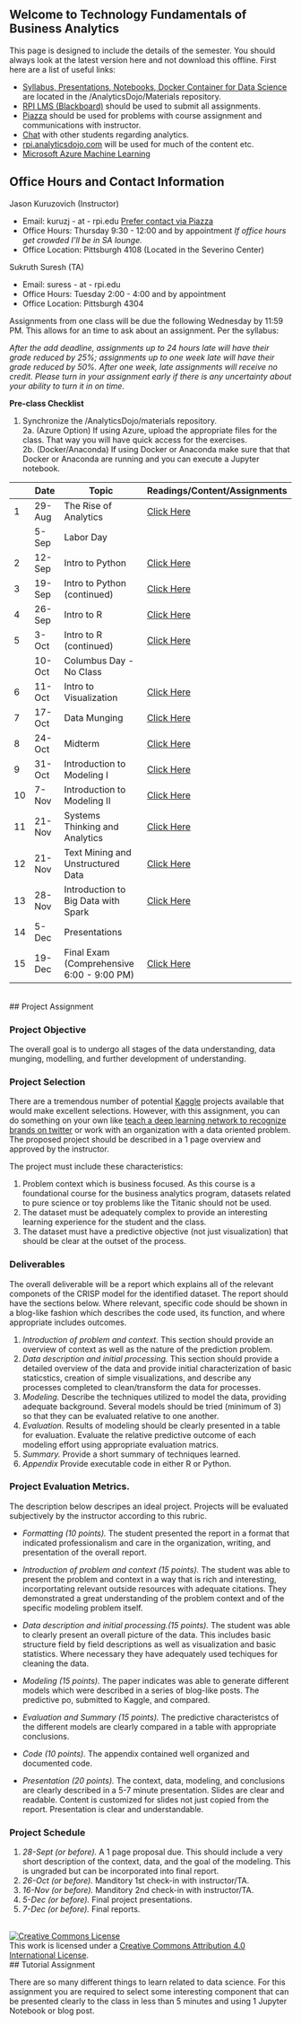 ## Welcome to Technology Fundamentals of Business Analytics
This page is designed to include the details of the semester. You should always look at the latest version here and not download this offline.  First here are a list of useful links:

- [Syllabus, Presentations, Notebooks, Docker Container for Data Science](https://github.com/AnalyticsDojo/materials) are located in the /AnalyticsDojo/Materials repository.
- [RPI LMS (Blackboard)](https://lms9.rpi.edu) should be used to submit all assignments. 
- [Piazza](http://piazza.com/rpi/fall2016/mgmt6963) should be used for problems with course assignment and communications with instructor.
- [Chat](https://gitter.im/AnalyticsDojo/rpi) with other students regarding analytics.
- [rpi.analyticsdojo.com](http://rpi.analyticsdojo.com) will be used for much of the content etc. 
- [Microsoft Azure Machine Learning](https://studio.azureml.net)

## Office Hours and Contact Information
Jason Kuruzovich (Instructor)    
- Email: kuruzj - at - rpi.edu [Prefer contact via Piazza](http://piazza.com/rpi/fall2016/mgmt6963)
- Office Hours:  Thursday 9:30 - 12:00 and by appointment *If office hours get crowded I'll be in SA lounge.*
- Office Location: Pittsburgh 4108 (Located in the Severino Center)

Sukruth Suresh (TA)
- Email: suress - at - rpi.edu  
- Office Hours: Tuesday 2:00 - 4:00 and by appointment
- Office Location: Pittsburgh 4304

Assignments from one class will be due the following Wednesday by 11:59 PM.  This allows for an time to ask about an assignment.  Per the syllabus: 

*After the add deadline, assignments up to 24 hours late will have their grade reduced by 25%; assignments up to one week late will have their grade reduced by 50%. After one week, late assignments will receive no credit. Please turn in your assignment early if there is any uncertainty about your ability to turn it in on time.*

**Pre-class Checklist**

1. Synchronize the /AnalyticsDojo/materials repository.  
2a. (Azure Option) If using Azure, upload the appropriate files for the class.  That way you will have quick access for the exercises.  
2b. (Docker/Anaconda) If using Docker or Anaconda make sure that that Docker or Anaconda are running and you can execute a Jupyter notebook.


|    | Date   | Topic                                    | Readings/Content/Assignments                                                                           |
|----|--------|------------------------------------------|------------------------------------------------------------------------------------|
| 1  | 29-Aug | The Rise of Analytics                    | [Click Here](https://gist.github.com/jkuruzovich/672945f488de09dee47010a6f3f343ba) |
|    | 5-Sep  | Labor Day                                |                                                                                    |
| 2  | 12-Sep | Intro to Python                          | [Click Here](https://gist.github.com/jkuruzovich/6cc69cda7778fa58c66ac3da0bd2ce39) |
| 3  | 19-Sep | Intro to Python (continued)              | [Click Here](https://gist.github.com/jkuruzovich/f55f10c4e8dee3e137fec4be06c58e91) |
| 4  | 26-Sep | Intro to R                               | [Click Here](https://gist.github.com/jkuruzovich/8190532832731f26252a43abd4a43d7d) |
| 5  | 3-Oct  | Intro to R (continued)                   | [Click Here](https://gist.github.com/jkuruzovich/aa5c5dbd1a8030f0795c6155427447a6) |
|    | 10-Oct | Columbus Day - No Class                  |                                                                                    |
| 6  | 11-Oct | Intro to Visualization                   | [Click Here](https://gist.github.com/jkuruzovich/6072f9b59cda03d5303e31b47553f360) |
| 7  | 17-Oct | Data Munging                             | [Click Here](https://gist.github.com/jkuruzovich/c2a8e97cd697abb0c61f34862a9c0a27) |
| 8  | 24-Oct | Midterm                                  | [Click Here](https://gist.github.com/jkuruzovich/b0455882989062c329f7d96124e5818e) |
| 9  | 31-Oct | Introduction to Modeling I               | [Click Here](https://gist.github.com/jkuruzovich/bedf36300cec584aec47d3873ec361f8) |
| 10 | 7-Nov  | Introduction to Modeling II              | [Click Here](https://gist.github.com/jkuruzovich/65268fc7d45519c828ec4a5ae0ae2a73) |
| 11 | 21-Nov | Systems Thinking and Analytics           | [Click Here](https://gist.github.com/jkuruzovich/9b6a0d89d9edb7bc0f8b243cb5143b84) |
| 12 | 21-Nov | Text Mining and Unstructured Data        | [Click Here](https://gist.github.com/jkuruzovich/a78ca939dea78fe0893e258178f6d96b) |
| 13 | 28-Nov | Introduction to Big Data with Spark      | [Click Here](https://gist.github.com/jkuruzovich/936d214689c6077bc11bb35e775afca5) |
| 14 | 5-Dec  | Presentations                            |                                                                                  |
| 15 | 19-Dec  | Final Exam (Comprehensive 6:00 - 9:00 PM)  |  [Click Here](https://gist.github.com/jkuruzovich/f8c5530da365a45678ea6dce9d863a38)                                                                                   |

<br>
## Project Assignment

###  Project Objective 
The overall goal is to undergo all stages of the data understanding, data munging, modelling, and further development of understanding.  

### Project Selection 
There are a tremendous number of potential [Kaggle](https://www.kaggle.com) projects available that would make excellent selections.  However, with this assignment, you can do something on your own like [teach a deep learning network to recognize brands on twitter](http://www.slideshare.net/ukaszCzarnecki/brand-recognition-in-reallife-photos-using-deep-learning-lukasz-czarnecki-pydata-berlin-2016) or work with an organization with a data oriented problem.  The proposed project should be described in a 1 page overview and approved by the instructor.  

The project must include these characteristics:
1. Problem context which is business focused.  As this course is a foundational course for the business analytics program, datasets related to pure science or toy problems like the Titanic should not be used.  
2. The dataset must be adequately complex to provide an interesting learning experience for the student and the class.
3. The dataset must have a predictive objective (not just visualization) that should be clear at the outset of the process.
 
### Deliverables
The overall deliverable will be a report which explains all of the relevant componets of the CRISP model for the identified dataset.  The report should have the sections below.  Where relevant, specific code should be shown in a blog-like fashion which describes the code used, its function, and where appropriate includes outcomes.   

1. *Introduction of problem and context.* This section should provide an overview of context as well as the nature of the prediction problem. 
2. *Data description and initial processing.* This section should provide a detailed overview of the data and provide initial characterization of basic staticstics, creation of simple visualizations, and describe any processes completed to clean/transform the data for processes.  
3. *Modeling.* Describe the techniques utilized to model the data, providing adequate background.  Several models should be tried (minimum of 3) so that they can be evaluated relative to one another.  
4. *Evaluation.* Results of modeling should be clearly presented in a table for evaluation. Evaluate the relative predictive outcome of each modeling effort using appropriate evaluation matrics.  
5. *Summary.* Provide a short summary of techniques learned.
6. *Appendix* Provide executable code in either R or Python.

### Project Evaluation Metrics.  
The description below descripes an ideal project.  Projects will be evaluated subjectively by the instructor according to this rubric.  
- *Formatting (10 points).* The student presented the report in a format that indicated professionalism and care in the organization, writing, and presentation of the overall report. 

- *Introduction of problem and context (15 points).*  The student was able to present the problem and context in a way that is rich and interesting, incorportating relevant outside resources with adequate citations. They demonstrated a great understanding of the problem context and of the specific modeling problem itself. 

- *Data description and initial processing.(15 points).* The student was able to clearly present an overall picture of the data.  This includes basic structure field by field descriptions as well as visualization and basic statistics. Where necessary they have adequately used techiques for cleaning the data. 

- *Modeling (15 points).* The paper indicates was able to generate different models which were described in a series of blog-like posts.  The predictive po, submitted to Kaggle, and compared. 

- *Evaluation and Summary (15 points).* The predictive characteristcs of the different models are clearly compared in a table with appropriate conclusions.  

- *Code (10 points).* The appendix contained well organized and documented code.  

- *Presentation (20 points).* The context, data, modeling, and conclusions are clearly described in a 5-7 minute presentation.  Slides are clear and readable.  Content is customized for slides not just copied from the report.  Presentation is clear and understandable.   

### Project Schedule 
1. *28-Sept (or before).* A 1 page proposal due. This should include a very short description of the context, data, and the goal of the modeling.  This is ungraded but can be incorporated into final report.
2. *26-Oct (or before).* Manditory 1st check-in with instructor/TA. 
3. *16-Nov (or before).* Manditory 2nd check-in with instructor/TA.
4. *5-Dec (or before).* Final project presentations.  
5. *7-Dec (or before).* Final reports. 

<br>
<a rel="license" href="http://creativecommons.org/licenses/by/4.0/"><img alt="Creative Commons License" style="border-width:0" src="https://i.creativecommons.org/l/by/4.0/88x31.png" /></a><br />This work is licensed under a <a rel="license" href="http://creativecommons.org/licenses/by/4.0/">Creative Commons Attribution 4.0 International License</a>.

<br>
## Tutorial Assignment

There are so many different things to learn related to data science. For this assignment you are required to select some interesting component that can be presented clearly to the class in less than 5 minutes and using 1 Jupyter Notebook or blog post.  